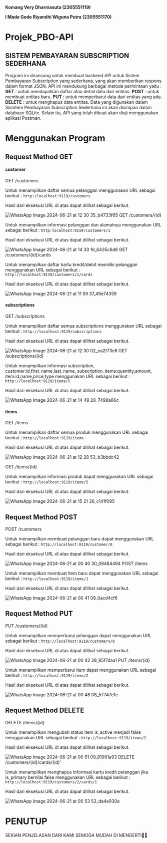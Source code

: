 **Komang Very Dharmasuta (2305551119)**

**I Made Gede Riyandhi Wiguna Putra (2305551170)**
#
# Projek_PBO-API
## SISTEM PEMBAYARAN SUBSCRIPTION SEDERHANA
Program ini dirancang untuk membuat backend API untuk Sistem Pembayaran Subscription yang sederhana, yang akan memberikan respons dalam format JSON. API ini mendukung berbagai metode permintaan yaitu :
**GET**  : untuk mendapatkan daftar atau detail data dari entitas.
**POST** : untuk membuat entitas baru.
**PUT** : untuk memperbarui data dari entitas yang ada.
**DELETE** : untuk menghapus data entitas.
Data yang digunakan dalam Sismtem Pembayaran Subscription Sederhana ini akan disimpan dalam database SQLite. Selain itu, API yang telah dibuat akan diuji menggunakan aplikasi Postman.

# Menggunakan Program
## Request Method GET
#### customer
GET /customers 

Untuk menampilkan daftar semua pelanggan menggunakan URL sebagai berikut : `http:/localhost:9119/customers`

Hasil dari eksekusi URL di atas dapat dilihat sebagai berikut.
 
![WhatsApp Image 2024-06-21 at 12 30 35_b4733f65](https://github.com/riyandhiwiguna/Tugas_PBO2/assets/147158662/f0bf7c38-be21-4427-8c89-f8d26318bec2)
GET /customers/{id} 

Untuk menampilkan informasi pelanggan dan alamatnya menggunakan URL sebagai berikut : `http:localhost:9119/customers/1`

Hasil dari eksekusi URL di atas dapat dilihat sebagai berikut.

![WhatsApp Image 2024-06-21 at 14 33 16_6435c6d8](https://github.com/riyandhiwiguna/Tugas_PBO2/assets/147158662/5adcc68d-9884-4234-a18f-af1314df49fe)
GET /customers/{id}/cards

Untuk menampilkan daftar kartu kredit/debit memiliki pelanggan menggunakan URL sebagai berikut : `http://localhost:9119/customers/1/cards`

Hasil dari eksekusi URL di atas dapat dilihat sebagai berikut.

![WhatsApp Image 2024-06-21 at 11 59 37_49e74359](https://github.com/riyandhiwiguna/Tugas_PBO2/assets/147158662/c98cd669-7eab-4cc4-92b6-b412c8d79d67)

#### subscriptions
GET /subscriptions

Untuk menampilkan daftar semua subscriptions menggunakan URL sebagai berikut : `http://localhost:9119/subscriptions`

Hasil dari eksekusi URL di atas dapat dilihat sebagai berikut.

![WhatsApp Image 2024-06-21 at 12 30 02_ea2f73e8](https://github.com/riyandhiwiguna/Tugas_PBO2/assets/147158662/4e98f279-ff60-496f-af1c-079b783c0c0a)
GET /subscriptions/{id} 

Untuk menampilkan informasi subscription, customer:id,first_name,last_name,  subscription_items:quantity,amount, item:id,name,price,type menggunakan URL sebagai berikut : `http://localhost:9119/items/5`

Hasil dari eksekusi URL di atas dapat dilihat sebagai berikut.

![WhatsApp Image 2024-06-21 at 14 49 28_7498a66c](https://github.com/riyandhiwiguna/Tugas_PBO2/assets/147158662/344b0481-1be6-44e9-8762-14f40a3914a9)

#### items
GET /items

Untuk menampilkan daftar semua produk menggunakan URL sebagai berikut : `http://localhost:9119/items`

Hasil dari eksekusi URL di atas dapat dilihat sebagai berikut.

![WhatsApp Image 2024-06-21 at 12 28 53_b3bbdc42](https://github.com/riyandhiwiguna/Tugas_PBO2/assets/147158662/a244e49b-759c-42d7-b8ac-1f56452dbf90)

GET /items/{id}

Untuk menampilkan informasi produk dapat menggunakan URL sebagai berikut : `http://localhost:9119/items/5`

Hasil dari eksekusi URL di atas dapat dilihat sebagai berikut.

![WhatsApp Image 2024-06-21 at 15 21 26_c141f095](https://github.com/riyandhiwiguna/Tugas_PBO2/assets/147158662/fa3599d5-6e01-4b02-9707-d31ff642d44b) 
## Request Method POST
POST /customers 

Untuk menampilkan membuat pelanggan baru dapat menggunakan URL sebagai berikut : `http://localhost:9119/customer/8`

Hasil dari eksekusi URL di atas dapat dilihat sebagai berikut.

![WhatsApp Image 2024-06-21 at 00 40 30_08484494](https://github.com/riyandhiwiguna/Tugas_PBO2/assets/147158662/ec7d3272-2857-49c7-b262-5af43c9c4d5d)
POST /items

Untuk menampilkan membuat item baru dapat menggunakan URL sebagai berikut : `http://localhost:9119/items/1`

Hasil dari eksekusi URL di atas dapat dilihat sebagai berikut.

![WhatsApp Image 2024-06-21 at 00 41 09_0acd4cf6](https://github.com/riyandhiwiguna/Tugas_PBO2/assets/147158662/ec6fee7d-3166-4e38-a451-5a60888d83f4)

## Request Method PUT
PUT /customers/{id}

Untuk menampilkan memperbarui pelanggan dapat menggunakan URL sebagai berikut : `http://localhost:9119/customers/8`

Hasil dari eksekusi URL di atas dapat dilihat sebagai berikut.

![WhatsApp Image 2024-06-21 at 00 42 28_85f7daa1](https://github.com/riyandhiwiguna/Tugas_PBO2/assets/147158662/772ecefe-a548-4513-816b-c4cf8b869d48)
PUT /items/{id}

Untuk menampilkan memperbarui item dapat menggunakan URL sebagai berikut : `http://localhost:9119/items/2`

Hasil dari eksekusi URL di atas dapat dilihat sebagai berikut.

![WhatsApp Image 2024-06-21 at 00 48 08_57747e1e](https://github.com/riyandhiwiguna/Tugas_PBO2/assets/147158662/3a2ba6cf-a8e6-4794-a283-28c4408ffe3b)

## Request Method DELETE
DELETE /items/{id}

Untuk menampilkan mengubah status item is_active menjadi false menggunakan URL sebagai berikut : `http://localhost:9119/items/2`

Hasil dari eksekusi URL di atas dapat dilihat sebagai berikut.

![WhatsApp Image 2024-06-21 at 00 51 09_81991a93](https://github.com/riyandhiwiguna/Tugas_PBO2/assets/147158662/a7fcae22-5ad9-44c2-9302-27304d70716e)
DELETE /customers/{id}/cards/{id}'

Untuk menampilkan menghapus informasi kartu kredit pelanggan jika is_primary bernilai false menggunakan URL sebagai berikut : `http://localhost:9119/customers/2/cards/1`

Hasil dari eksekusi URL di atas dapat dilihat sebagai berikut.

![WhatsApp Image 2024-06-21 at 00 53 53_da4e930e](https://github.com/riyandhiwiguna/Tugas_PBO2/assets/147158662/3b2b0a48-2b70-46db-a0a4-5aca6afc3b00)
 
# PENUTUP
SEKIAN PENJELASAN DARI KAMI SEMOGA MUDAH DI MENGERTI🙌🏻
